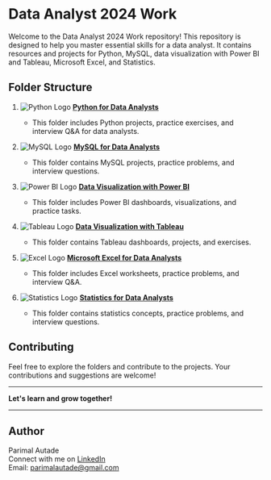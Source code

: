 # Data Analyst 2024 Work

Welcome to the Data Analyst 2024 Work repository! This repository is designed to help you master essential skills for a data analyst. It contains resources and projects for Python, MySQL, data visualization with Power BI and Tableau, Microsoft Excel, and Statistics.

## Folder Structure

1. ![Python Logo](https://img.icons8.com/color/48/000000/python.png) **[Python for Data Analysts](https://github.com/ParimalA24-DS/DATA-ANALYST-WORK/tree/main/PYTHON-DATAANLYST)**
   - This folder includes Python projects, practice exercises, and interview Q&A for data analysts.

2. ![MySQL Logo](https://img.icons8.com/fluency/48/000000/mysql-logo.png) **[MySQL for Data Analysts](https://github.com/ParimalA24-DS/DATA-ANALYST-WORK/tree/main/MYSQL-DATA-ANALYST)**
   - This folder contains MySQL projects, practice problems, and interview questions.

3. ![Power BI Logo](https://img.icons8.com/color/48/000000/power-bi.png) **[Data Visualization with Power BI](https://github.com/ParimalA24-DS/DATA-ANALYST-WORK/tree/main/3.DATA-VISUALIZATION-DATAANLYST)**
   - This folder includes Power BI dashboards, visualizations, and practice tasks.

4. ![Tableau Logo](https://img.icons8.com/color/48/000000/tableau-software.png) **[Data Visualization with Tableau](https://github.com/ParimalA24-DS/DATA-ANALYST-WORK/tree/main/4.MICROSFT-EXCEL-DATA-ANALYST)**
   - This folder contains Tableau dashboards, projects, and exercises.

5. ![Excel Logo](https://img.icons8.com/color/48/000000/microsoft-excel-2019.png) **[Microsoft Excel for Data Analysts](https://github.com/ParimalA24-DS/DATA-ANALYST-WORK/tree/main/4.MICROSFT-EXCEL-DATA-ANALYST)**
   - This folder includes Excel worksheets, practice problems, and interview Q&A.

6. ![Statistics Logo](https://img.icons8.com/fluency/48/000000/statistics.png) **[Statistics for Data Analysts](https://github.com/ParimalA24-DS/DATA-ANALYST-WORK/tree/main/5.STATISTICS-DATA-ANALYST)**
   - This folder contains statistics concepts, practice problems, and interview questions.

## Contributing

Feel free to explore the folders and contribute to the projects. Your contributions and suggestions are welcome!

---

**Let's learn and grow together!**

---

## Author

Parimal Autade  
Connect with me on [LinkedIn](https://www.linkedin.com/in/parimalautade)  
Email: parimalautade@gmail.com
